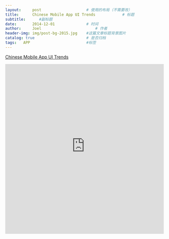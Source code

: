 ```yaml
---
layout:     post   				    # 使用的布局（不需要改）
title:      Chinese Mobile App UI Trends			# 标题
subtitle:      #副标题
date:       2014-12-01 				# 时间
author:     Joel 						# 作者
header-img: img/post-bg-2015.jpg 	#这篇文章标题背景图片
catalog: true 						# 是否归档
tags:	APP							#标签
---
```

<a href="http://dangrover.com/blog/2014/12/01/chinese-mobile-app-ui-trends.html?from=timeline&isappinstalled=0">Chinese Mobile App UI Trends</a>

<embed width="100%" height="540px" name="plugin" id="plugin" src="https://raw.githubusercontent.com/JoelPub/joelpub.github.io/master/img/blog/I.pdf" type="application/pdf" internalinstanceid="9">
